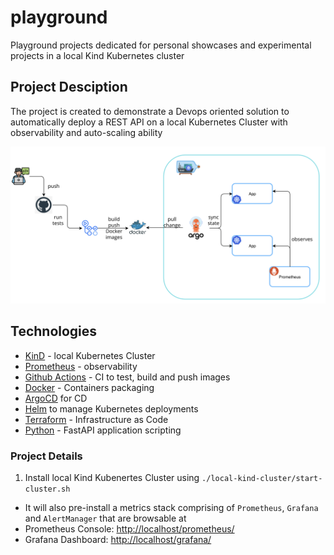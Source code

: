 # playground

Playground projects dedicated for personal showcases and experimental projects in a local Kind Kubernetes cluster

## Project Desciption

The project is created to demonstrate a Devops oriented solution to automatically deploy a REST API on a local Kubernetes Cluster with observability and auto-scaling ability

![](/docs/images/project.png)

## Technologies 

- [KinD](https://kind.sigs.k8s.io/) - local Kubernetes Cluster
- [Prometheus](https://prometheus.io/) - observability
- [Github Actions](https://docs.github.com/en/actions) - CI to test, build and push images
- [Docker](https://www.docker.com/) - Containers packaging 
- [ArgoCD](https://argo-cd.readthedocs.io/en/stable/) for CD
- [Helm](https://helm.sh/) to manage Kubernetes deployments
- [Terraform](https://developer.hashicorp.com/terraform) - Infrastructure as Code
- [Python](https://www.python.org/) - FastAPI application scripting

### Project Details
1. Install local Kind Kubenertes Cluster using `./local-kind-cluster/start-cluster.sh` 
- It will also pre-install a metrics stack comprising of `Prometheus`, `Grafana` and `AlertManager` that are browsable at
- Prometheus Console: [http://localhost/prometheus/](http://localhost/prometheus/)
- Grafana Dashboard: [http://localhost/grafana/](http://localhost/grafana/)
 